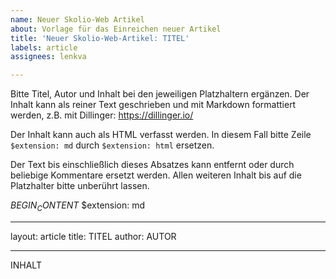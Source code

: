 ```yaml
---
name: Neuer Skolio-Web Artikel
about: Vorlage für das Einreichen neuer Artikel
title: 'Neuer Skolio-Web-Artikel: TITEL'
labels: article
assignees: lenkva

---
```


Bitte Titel, Autor und Inhalt bei den jeweiligen Platzhaltern ergänzen. Der Inhalt kann als reiner Text geschrieben und mit Markdown formattiert werden, z.B. mit Dillinger: https://dillinger.io/

Der Inhalt kann auch als HTML verfasst werden. In diesem Fall bitte Zeile `$extension: md` durch `$extension: html` ersetzen.

Der Text bis einschließlich dieses Absatzes kann entfernt oder durch beliebige Kommentare ersetzt werden. Allen weiteren Inhalt bis auf die Platzhalter bitte unberührt lassen.

$BEGIN_CONTENT$
$extension: md

---
layout: article
title: TITEL
author: AUTOR

---
INHALT

